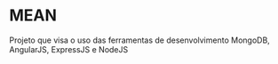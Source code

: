 # MEAN
Projeto que visa o uso das ferramentas de desenvolvimento MongoDB, AngularJS, ExpressJS e NodeJS
